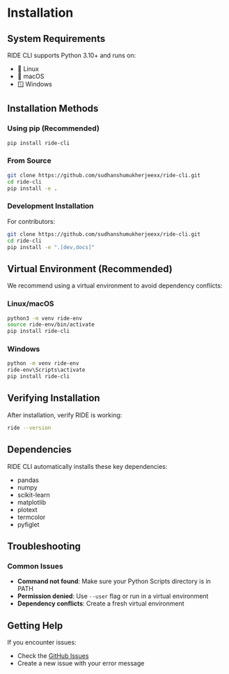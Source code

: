 # Installation

## System Requirements

RIDE CLI supports Python 3.10+ and runs on:
- 🐧 Linux
- 🍎 macOS
- 🪟 Windows

## Installation Methods

### Using pip (Recommended)

```bash
pip install ride-cli
```

### From Source

```bash
git clone https://github.com/sudhanshumukherjeexx/ride-cli.git
cd ride-cli
pip install -e .
```

### Development Installation

For contributors:

```bash
git clone https://github.com/sudhanshumukherjeexx/ride-cli.git
cd ride-cli
pip install -e ".[dev,docs]"
```

## Virtual Environment (Recommended)

We recommend using a virtual environment to avoid dependency conflicts:

### Linux/macOS

```bash
python3 -m venv ride-env
source ride-env/bin/activate
pip install ride-cli
```

### Windows

```bash
python -m venv ride-env
ride-env\Scripts\activate
pip install ride-cli
```

## Verifying Installation

After installation, verify RIDE is working:

```bash
ride --version
```

## Dependencies

RIDE CLI automatically installs these key dependencies:
- pandas
- numpy
- scikit-learn
- matplotlib
- plotext
- termcolor
- pyfiglet

## Troubleshooting

### Common Issues

- **Command not found**: Make sure your Python Scripts directory is in PATH
- **Permission denied**: Use `--user` flag or run in a virtual environment
- **Dependency conflicts**: Create a fresh virtual environment

## Getting Help

If you encounter issues:
- Check the [GitHub Issues](https://github.com/sudhanshumukherjeexx/ride-cli/issues)
- Create a new issue with your error message